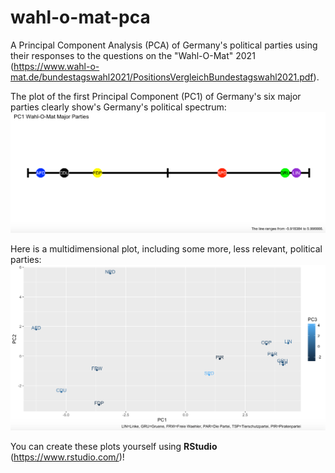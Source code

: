 # wahl-o-mat-pca
A Principal Component Analysis (PCA) of Germany's political parties using their responses to the questions on the "Wahl-O-Mat" 2021 (https://www.wahl-o-mat.de/bundestagswahl2021/PositionsVergleichBundestagswahl2021.pdf).

The plot of the first Principal Component (PC1) of Germany's six major parties clearly show's Germany's political spectrum:
![](Six-Major-Parties-1D.png "")

Here is a multidimensional plot, including some more, less relevant, political parties:
![](Twelve-Parties-2D.png "")

You can create these plots yourself using **RStudio** (https://www.rstudio.com/)!